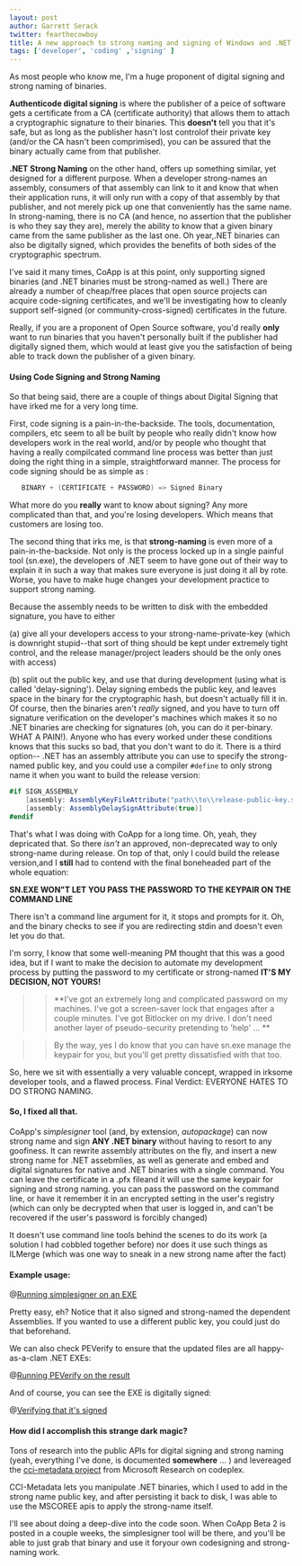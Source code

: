 ```yaml
---
layout: post
author: Garrett Serack 
twitter: fearthecowboy
title: A new approach to strong naming and signing of Windows and .NET binaries
tags: ['developer', 'coding' ,'signing' ]
---
```

As most people who know me, I'm a huge proponent of digital signing and strong naming of binaries.

**Authenticode digital signing** is where the publisher of a peice of software gets a certificate from a CA (certificate authority) that allows them to attach a cryptographic signature to their binaries.  This **doesn't** tell you that it's safe, but as long as the publisher hasn't lost controlof their private key (and/or the CA hasn't been comprimised), you can be assured that the binary actually came from that publisher.

**.NET Strong Naming** on the other hand, offers up something similar, yet designed for a different purpose.  When a developer strong-names an assembly, consumers of that assembly can link to it and know that when their application runs, it will only run with a copy of that assembly by that publisher, and not merely pick up one that conveniently has the same name.  In strong-naming, there is no CA (and hence, no assertion that the publisher is who they say they are), merely the ability to know that a given binary came from the same publisher as the last one. Oh year,.NET binaries can also be digitally signed, which provides the benefits of both sides of the cryptographic spectrum.

I've said it many times, CoApp is at this point, only supporting signed binaries (and .NET binaries must be strong-named as well.)  There are already a number of cheap/free places that open source projects can acquire code-signing certificates, and we'll be investigating how to cleanly support self-signed (or community-cross-signed) certificates in the future.  

Really, if you are a proponent of Open Source software, you'd really **only** want to run binaries that you haven't personally built if the publisher had digitally signed them, which would at least give you the satisfaction of being able to track down the publisher of a given binary.

#### Using Code Signing and Strong Naming

So that being said, there are a couple of things about Digital Signing that have irked me for a very long time.

First, code signing is a pain-in-the-backside.  The tools, documentation, compilers, etc seem to all be built by people who really didn't know how developers work in the real world, and/or by people who thought that having a really compilcated command line process was better than just doing the right thing in a simple, straightforward manner.  The process for code signing should be as simple as :


``` c#
   BINARY + (CERTIFICATE + PASSWORD) => Signed Binary 
```

What more do you **really** want to know about signing? Any more complicated than that, and you're losing developers. Which means that customers are losing too.

The second thing that irks me, is that **strong-naming** is even more of a pain-in-the-backside.  Not only is the process locked up in a single painful tool (sn.exe), the developers of .NET seem to have gone out of their way to explain it in such a way that makes sure everyone is just doing it all by rote. Worse, you have to make huge changes your development practice to support strong naming.

Because the assembly needs to be written to disk with the embedded signature, you have to either 

(a) give all your developers access to your strong-name-private-key (which is downright stupid--that sort of thing should be kept under extremely tight control, and the release manager/project leaders should be the only ones with access)

(b) split out the public key, and use that during development (using what is called 'delay-signing'). Delay signing embeds the public key, and leaves space in the binary for the cryptographic hash, but  doesn't actually fill it in. Of course, then the binaries aren't *really* signed, and you have to turn off signature verification on the developer's machines which makes it so no .NET binaries are checking for signatures (oh, you can do it per-binary. WHAT A PAIN!). Anyone who has every worked under these conditions knows that this sucks so bad, that you don't want to do it. There is a third option-- .NET has an assembly attribute you can use to specify the strong-named public key, and you could use a compiler `#define` to only strong name it when you want to build the release version:

``` c#
#if SIGN_ASSEMBLY 
    [assembly: AssemblyKeyFileAttribute("path\\to\\release-public-key.snk")]
    [assembly: AssemblyDelaySignAttribute(true)]
#endif 
```

That's what I was doing with CoApp for a long time. Oh, yeah, they depricated that.  So there *isn't* an approved, non-deprecated way to only strong-name during release. On top of that, only I could build the release version,and I **still** had to contend with the final boneheaded part  of the whole equation:

**SN.EXE WON"T LET YOU PASS THE PASSWORD TO THE KEYPAIR ON THE COMMAND LINE**

There isn't a command line argument for it, it stops and prompts for it. Oh, and the binary checks to see if you are redirecting stdin and doesn't even let you do that.

I'm sorry, I know that some well-meaning PM thought that this was a good idea, but if I want to make the decision to automate my development process by putting the password to my certificate or strong-named **IT'S MY DECISION, NOT YOURS!**

>> **I've got an extremely long and complicated password on my machines. I've got a screen-saver lock that engages after a couple minutes. I've got Bitlocker on my drive. I don't need another layer  of pseudo-security pretending to 'help' ... **

>> By the way, yes I do know that you can have sn.exe manage the keypair for you, but you'll get pretty dissatisfied with that too.

So, here we sit with essentially a very valuable concept, wrapped in irksome developer tools, and a flawed process. Final Verdict: EVERYONE HATES TO DO STRONG NAMING.

#### So, I fixed all that. 

CoApp's *simplesigner* tool (and, by extension, *autopackage*) can now strong name and sign **ANY .NET binary** without having to resort to any goofiness.  It can rewrite assembly attributes on the fly, and insert a new strong name for .NET assebmlies, as well as generate and embed and digital signatures for native and .NET binaries with a single command.  You can leave the certificate in a .pfx fileand it will use the same keypair for signing and strong naming. you can pass the password on the  command line, or have it remember it in an encrypted setting in the user's registry (which can only be decrypted when that user is logged in, and can't be recovered if the user's password is forcibly changed)

It doesn't use command line tools behind the scenes to do its work (a solution I had cobbled together before) nor does it use such things as ILMerge (which was one way to sneak in a new strong name after the fact)

#### Example usage:

@[Running simplesigner on an EXE](/images/blog/simplesigner.png)

Pretty easy, eh? Notice that it also signed and strong-named the dependent Assemblies. If you wanted to use a different public key, you could just do that beforehand.

We can also check PEVerify to ensure that the updated files are all happy-as-a-clam .NET EXEs:

@[Running PEVerify on the result](/images/blog/verified.png)

And of course, you can see the EXE is digitally signed:

@[Verifying that it's signed](/images/blog/DigitallySigned.png)

#### How did I accomplish this strange dark magic? 

Tons of research into the public APIs for digital signing and strong naming (yeah, everything I've done, is documented **somewhere** ... ) and levereaged the [cci-metadata project](http://ccimetadata.codeplex.com/) from Microsoft Research on codeplex.

CCI-Metadata lets you manipulate .NET binaries, which I used to add in the strong name public key, and after persisting it back to disk, I was able to use the MSCOREE apis to apply the strong-name itself.

I'll see about doing a deep-dive into the code soon. When CoApp Beta 2 is posted in a couple weeks, the simplesigner tool will be there, and you'll be able to just grab that binary and use it foryour own codesigning and strong-naming work.


